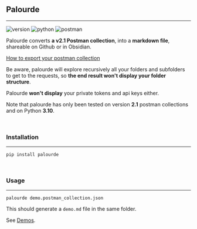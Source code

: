 ## Palourde
---

![version](https://img.shields.io/badge/version-1.0.3-blue) ![python](https://img.shields.io/badge/python-%3E=3.10-brightgreen) ![postman](https://img.shields.io/badge/postman%20collection-2.1-yellowgreen) 

Palourde converts **a v2.1 Postman collection**,  into a **markdown file**, shareable on Github or in Obsidian.

[How to export your postman collection](https://learning.postman.com/docs/getting-started/importing-and-exporting-data/#exporting-collections)

Be aware, palourde will explore recursively all your folders and subfolders to get to the requests, so **the end result won't display your folder structure**.

Palourde **won't display** your private tokens and api  keys either.

Note that palourde has only been tested on version **2.1** postman collections and on Python **3.10**.


<br>

### Installation
---

```shell
pip install palourde
```

<br>

### Usage
---

```shell
palourde demo.postman_collection.json
```

This should generate a `demo.md` file in the same folder.

See [Demos](https://github.com/bagabool/palourde/tree/main/demo).